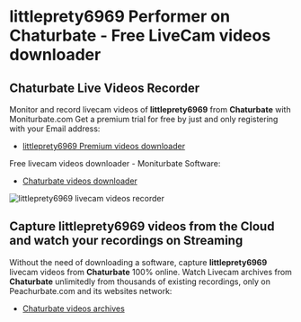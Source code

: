 # littleprety6969 Performer on Chaturbate - Free LiveCam videos downloader

## Chaturbate Live Videos Recorder

Monitor and record livecam videos of **littleprety6969** from **Chaturbate** with Moniturbate.com
Get a premium trial for free by just and only registering with your Email address:
* [littleprety6969 Premium videos downloader](https://moniturbate.com/request-demo-licence-key.html)

Free livecam videos downloader - Moniturbate Software:
* [Chaturbate videos downloader](https://moniturbate.com/moniturbate-download-software.html)

![littleprety6969 livecam videos recorder](https://peachurnet.com/templates/moniturbate-software.png)


## Capture littleprety6969 videos from the Cloud and watch your recordings on Streaming

Without the need of downloading a software, capture **littleprety6969** livecam videos from **Chaturbate** 100% online.
Watch Livecam archives from **Chaturbate** unlimitedly from thousands of existing recordings, only on Peachurbate.com and its websites network:
* [Chaturbate videos archives](https://peachurnet.com/)